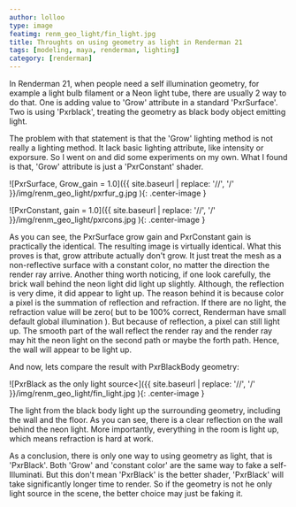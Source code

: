 ```yaml
---
author: lolloo
type: image
featimg: renm_geo_light/fin_light.jpg
title: Throughts on using geometry as light in Renderman 21
tags: [modeling, maya, renderman, lighting]
category: [renderman]
---
```


In Renderman 21, when people need a self illumination geometry, for example a light bulb filament or a Neon light tube, there are usually 2 way to do that. One is adding value to 'Grow' attribute in a standard 'PxrSurface'. Two is using 'Pxrblack', treating the geometry as black body object emitting light.

The problem with that statement is that the 'Grow' lighting method is not really a lighting method. It lack basic lighting attribute, like intensity or exporsure. So I went on and did some experiments on my own. What I found is that, 'Grow' attribute is just a 'PxrConstant' shader. 

![PxrSurface,  Grow_gain = 1.0]({{ site.baseurl | replace: '//', '/' }}/img/renm_geo_light/pxrfur_g.jpg ){: .center-image }


![PxrConstant, gain = 1.0]({{ site.baseurl | replace: '//', '/' }}/img/renm_geo_light/pxrcons.jpg ){: .center-image }


As you can see, the PxrSurface grow gain and PxrConstant gain is practically the identical. The resulting image is virtually identical. What this proves is that, grow attribute actually don't grow. It just treat the mesh as a non-reflective surface with a constant color, no matter the direction the render ray arrive. Another thing worth noticing, if one look carefully, the brick wall behind the neon light did light up slightly. Although, the reflection is very dime, it did appear to light up. The reason behind it is because color a pixel is the summation of reflection and refraction. If there are no light, the refraction value will be zero( but to be 100% correct, Renderman have small default global illumination ). But because of reflection, a pixel can still light up. The smooth part of the wall reflect the render ray and the render ray may hit the neon light on the second path or maybe the forth path. Hence, the wall will appear to be light up.

And now, lets compare the result with PxrBlackBody geometry:

![PxrBlack as the only light source<]({{ site.baseurl | replace: '//', '/' }}/img/renm_geo_light/fin_light.jpg ){: .center-image }


The light from the black body light up the surrounding geometry, including the wall and the floor. As you can see, there is a clear reflection on the wall behind the neon light. More importantly, everything in the room is light up, which means refraction is hard at work.

As a conclusion, there is only one way to using geometry as light, that is 'PxrBlack'. Both 'Grow' and 'constant color' are the same way to fake a self-Illuminati. But this don't mean 'PxrBlack' is the better shader, 'PxrBlack' will take significantly longer time to render. So if the geometry is not he only light source in the scene, the better choice may just be faking it. 
